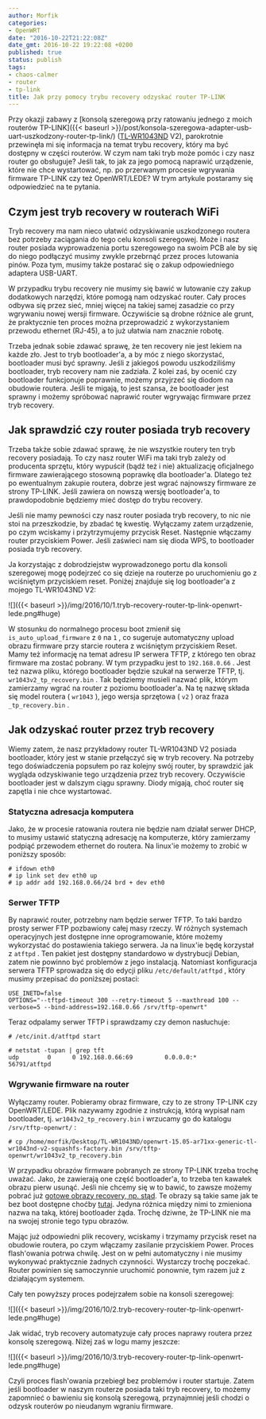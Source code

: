 ```yaml
---
author: Morfik
categories:
- OpenWRT
date: "2016-10-22T21:22:08Z"
date_gmt: 2016-10-22 19:22:08 +0200
published: true
status: publish
tags:
- chaos-calmer
- router
- tp-link
title: Jak przy pomocy trybu recovery odzyskać router TP-LINK
---
```


Przy okazji zabawy z [konsolą szeregową przy ratowaniu jednego z moich routerów
TP-LINK]({{< baseurl >}}/post/konsola-szeregowa-adapter-usb-uart-uszkodzony-router-tp-link/)
([TL-WR1043ND](http://www.tp-link.com.pl/products/details/TL-WR1043ND.html) V2), parokrotnie
przewinęła mi się informacja na temat trybu recovery, który ma być dostępny w części routerów. W
czym nam taki tryb może pomóc i czy nasz router go obsługuje? Jeśli tak, to jak za jego pomocą
naprawić urządzenie, które nie chce wystartować, np. po przerwanym procesie wgrywania firmware
TP-LINK czy też OpenWRT/LEDE? W trym artykule postaramy się odpowiedzieć na te pytania.

<!--more-->
## Czym jest tryb recovery w routerach WiFi

Tryb recovery ma nam nieco ułatwić odzyskiwanie uszkodzonego routera bez potrzeby zaciągania do tego
celu konsoli szeregowej. Może i nasz router posiada wyprowadzenia portu szeregowego na swoim PCB ale
by się do niego podłączyć musimy zwykle przebrnąć przez proces lutowania pinów. Poza tym, musimy
także postarać się o zakup odpowiedniego adaptera USB-UART.

W przypadku trybu recovery nie musimy się bawić w lutowanie czy zakup dodatkowych narzędzi, które
pomogą nam odzyskać router. Cały proces odbywa się przez sieć, mniej więcej na takiej samej zasadzie
co przy wgrywaniu nowej wersji firmware. Oczywiście są drobne różnice ale grunt, że praktycznie ten
proces można przeprowadzić z wykorzystaniem przewodu ethernet (RJ-45), a to już ułatwia nam znacznie
robotę.

Trzeba jednak sobie zdawać sprawę, że ten recovery nie jest lekiem na każde zło. Jest to tryb
bootloader'a, a by móc z niego skorzystać, bootloader musi być sprawny. Jeśli z jakiegoś powodu
uszkodziliśmy bootloader, tryb recovery nam nie zadziała. Z kolei zaś, by ocenić czy bootloader
funkcjonuje poprawnie, możemy przyjrzeć się diodom na obudowie routera. Jeśli te migają, to jest
szansa, że bootloader jest sprawny i możemy spróbować naprawić router wgrywając firmware przez tryb
recovery.

## Jak sprawdzić czy router posiada tryb recovery

Trzeba także sobie zdawać sprawę, że nie wszystkie routery ten tryb recovery posiadają. To czy nasz
router WiFi ma taki tryb zależy od producenta sprzętu, który wypuścił (bądź też i nie) aktualizację
oficjalnego firmware zawierającego stosowną poprawkę dla bootloader'a. Dlatego też po ewentualnym
zakupie routera, dobrze jest wgrać najnowszy firmware ze strony TP-LINK. Jeśli zawiera on nowszą
wersję bootloader'a, to prawdopodobnie będziemy mieć dostęp do trybu recovery.

Jeśli nie mamy pewności czy nasz router posiada tryb recovery, to nic nie stoi na przeszkodzie, by
zbadać tę kwestię. Wyłączamy zatem urządzenie, po czym wciskamy i przytrzymujemy przycisk Reset.
Następnie włączamy router przyciskiem Power. Jeśli zaświeci nam się dioda WPS, to bootloader posiada
tryb recovery.

Ja korzystając z dobrodziejstw wyprowadzonego portu dla konsoli szeregowej mogę podejrzeć co się
dzieje na routerze po uruchomieniu go z wciśniętym przyciskiem reset. Poniżej znajduje się log
bootloader'a z mojego TL-WR1043ND V2:

![]({{< baseurl >}}/img/2016/10/1.tryb-recovery-router-tp-link-openwrt-lede.png#huge)

W stosunku do normalnego procesu boot zmienił się `is_auto_upload_firmware` z `0` na `1` , co
sugeruje automatyczny upload obrazu firmware przy starcie routera z wciśniętym przyciskiem Reset.
Mamy też informację na temat adresu IP serwera TFTP, z którego ten obraz firmware ma zostać pobrany.
W tym przypadku jest to `192.168.0.66` . Jest też nazwa pliku, którego bootloader będzie szukał na
serwerze TFTP, tj. `wr1043v2_tp_recovery.bin` . Tak będziemy musieli nazwać plik, którym zamierzamy
wgrać na router z poziomu bootloader'a. Na tę nazwę składa się model routera ( `wr1043` ), jego
wersja sprzętowa ( `v2` ) oraz fraza `_tp_recovery.bin` .

## Jak odzyskać router przez tryb recovery

Wiemy zatem, że nasz przykładowy router TL-WR1043ND V2 posiada bootloader, który jest w stanie
przełączyć się w tryb recovery. Na potrzeby tego doświadczenia popsułem po raz kolejny swój
router, by sprawdzić jak wygląda odzyskiwanie tego urządzenia przez tryb recovery. Oczywiście
bootloader jest w dalszym ciągu sprawny. Diody migają, choć router się zapętla i nie chce
wystartować.

### Statyczna adresacja komputera

Jako, że w procesie ratowania routera nie będzie nam działał serwer DHCP, to musimy ustawić
statyczną adresację na komputerze, który zamierzamy podpiąć przewodem ethernet do routera. Na
linux'ie możemy to zrobić w poniższy sposób:

    # ifdown eth0
    # ip link set dev eth0 up
    # ip addr add 192.168.0.66/24 brd + dev eth0

### Serwer TFTP

By naprawić router, potrzebny nam będzie serwer TFTP. To taki bardzo prosty serwer FTP pozbawiony
całej masy rzeczy. W różnych systemach operacyjnych jest dostępne inne oprogramowanie, które możemy
wykorzystać do postawienia takiego serwera. Ja na linux'ie będę korzystał z `atftpd` . Ten pakiet
jest dostępny standardowo w dystrybucji Debian, zatem nie powinno być problemów z jego instalacją.
Natomiast konfiguracja serwera TFTP sprowadza się do edycji pliku `/etc/default/atftpd` , który
musimy przepisać do poniższej postaci:

    USE_INETD=false
    OPTIONS="--tftpd-timeout 300 --retry-timeout 5 --maxthread 100 --verbose=5 --bind-address=192.168.0.66 /srv/tftp-openwrt"

Teraz odpalamy serwer TFTP i sprawdzamy czy demon nasłuchuje:

    # /etc/init.d/atftpd start

    # netstat -tupan | grep tft
    udp        0      0 192.168.0.66:69         0.0.0.0:*                           56791/atftpd

### Wgrywanie firmware na router

Wyłączamy router. Pobieramy obraz firmware, czy to ze strony TP-LINK czy OpenWRT/LEDE. Plik nazywamy
zgodnie z instrukcją, którą wypisał nam bootloader, tj. `wr1043v2_tp_recovery.bin` i wrzucamy go do
katalogu `/srv/tftp-openwrt/` :

    # cp /home/morfik/Desktop/TL-WR1043ND/openwrt-15.05-ar71xx-generic-tl-wr1043nd-v2-squashfs-factory.bin /srv/tftp-openwrt/wr1043v2_tp_recovery.bin

W przypadku obrazów firmware pobranych ze strony TP-LINK trzeba trochę uważać. Jako, że zawierają
one część bootloader'a, to trzeba ten kawałek obrazu pierw usunąć. Jeśli nie chcemy się w to bawić,
to zawsze możemy pobrać już [gotowe obrazy recovery, np.
stąd](https://tplinkforum.pl/c/porady-serwisowe/pliki-recovery-dla-routerow-tp-link). Te obrazy są
takie same jak te bez boot dostępne choćby
[tutaj](https://tplinkforum.pl/t/firmware-bez-bootloadera-dla-routerow-tp-link/9661). Jedyna różnica
między nimi to zmieniona nazwa na taką, której bootloader żąda. Trochę dziwne, że TP-LINK nie ma na
swojej stronie tego typu obrazów.

Mając już odpowiedni plik recovery, wciskamy i trzymamy przycisk reset na obudowie routera, po czym
włączamy zasilanie przyciskiem Power. Proces flash'owania potrwa chwilę. Jest on w pełni
automatyczny i nie musimy wykonywać praktycznie żadnych czynności. Wystarczy trochę poczekać. Router
powinien się samoczynnie uruchomić ponownie, tym razem już z działającym systemem.

Cały ten powyższy proces podejrzałem sobie na konsoli szeregowej:

![]({{< baseurl >}}/img/2016/10/2.tryb-recovery-router-tp-link-openwrt-lede.png#huge)

Jak widać, tryb recovery automatyzuje cały proces naprawy routera przez konsolę szeregową. Niżej zaś
w logu mamy jeszcze:

![]({{< baseurl >}}/img/2016/10/3.tryb-recovery-router-tp-link-openwrt-lede.png#huge)

Czyli proces flash'owania przebiegł bez problemów i router startuje. Zatem jeśli bootloader w naszym
routerze posiada taki tryb recovery, to możemy zapomnieć o bawieniu się konsolą szeregową,
przynajmniej jeśli chodzi o odzysk routerów po nieudanym wgraniu firmware.
